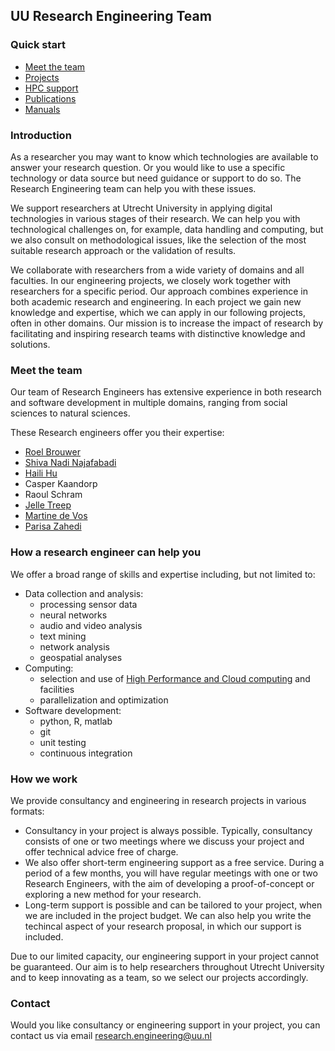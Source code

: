 ## UU Research Engineering Team 

### Quick start
- [Meet the team](#meet-the-team)
- [Projects](docs/projects.md)
- [HPC support](docs/hpc.md)
- [Publications](docs/publications.md)
- [Manuals](docs/manuals.md)


### Introduction

As a researcher you may want to know which technologies are available to answer your research question. Or you would like to use a specific technology or data source but need guidance or support to do so. The Research Engineering team can help you with these issues.

We support researchers at Utrecht University in applying digital technologies in various stages of their research. We can help you with technological challenges on, for example, data handling and computing, but we also consult on methodological issues, like the selection of the most suitable research approach or the validation of results.

We collaborate with researchers from a wide variety of domains and all faculties. In our engineering projects, we closely work together with researchers for a specific period. Our approach combines experience in both academic research and engineering. In each project we gain new knowledge and expertise, which we can apply in our following projects, often in other domains. Our mission is to increase the impact of research by facilitating and inspiring research teams with distinctive knowledge and solutions.


### Meet the team

Our team of Research Engineers has extensive experience in both research and software development in multiple domains, ranging from social sciences to natural sciences. 

These Research engineers offer you their expertise:

- [Roel Brouwer](https://www.uu.nl/medewerkers/RJJBrouwer)
- [Shiva Nadi Najafabadi](https://www.uu.nl/medewerkers/SNadiNajafabadi)
- [Haili Hu](https://www.uu.nl/medewerkers/HHu2)
- Casper Kaandorp
- Raoul Schram
- [Jelle Treep](https://www.uu.nl/medewerkers/HJTreep)
- [Martine de Vos](https://www.uu.nl/medewerkers/MGdeVos)
- [Parisa Zahedi](https://www.uu.nl/medewerkers/PZahedi)

### How a research engineer can help you

We offer a broad range of skills and expertise including, but not limited to:
- Data collection and analysis:
  - processing sensor data
  - neural networks
  - audio and video analysis
  - text mining
  - network analysis
  - geospatial analyses
- Computing:
  - selection and use of [High Performance and Cloud computing](docs/hpc.md) and facilities
  - parallelization and optimization
- Software development:
  - python, R, matlab
  - git
  - unit testing
  - continuous integration

### How we work

We provide consultancy and engineering in research projects in various formats:
- Consultancy in your project is always possible. Typically, consultancy consists of one or two meetings where we discuss your project and offer technical advice free of charge.
- We also offer short-term engineering support as a free service. During a period of a few months, you will have regular meetings with one or two Research Engineers, with the aim of developing a proof-of-concept or exploring a new method for your research.
- Long-term support is possible and can be tailored to your project, when we are included in the project budget. We can also help you write the techincal aspect of your research proposal, in which our support is included.

Due to our limited capacity, our engineering support in your project cannot be guaranteed. Our aim is to help researchers throughout Utrecht University and to keep innovating as a team, so we select our projects accordingly.


### Contact
Would you like consultancy or engineering support in your project, you can contact us via email research.engineering@uu.nl
